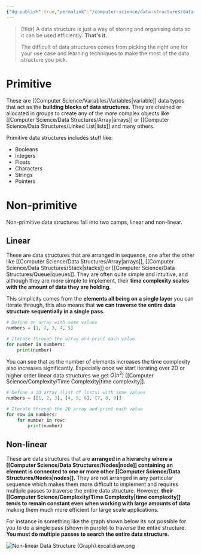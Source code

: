 ```yaml
---
{"dg-publish":true,"permalink":"/computer-science/data-structures/data-structures/","tags":["beginner"]}
---
```



> [!tldr]
> A data structure is just a way of storing and organising data so it can be used efficiently. **That's it.**
> 
> The difficult of data structures comes from picking the right one for your use case and learning techniques to make the most of the data structure you pick.

# Primitive

These are [[Computer Science/Variables/Variables\|variable]] data types that act as the **building blocks of data structures.** They are chained or allocated in groups to create any of the more complex objects like [[Computer Science/Data Structures/Array\|arrays]] or [[Computer Science/Data Structures/Linked List\|lists]] and many others.

Primitive data structures includes stuff like:
- Booleans
- Integers
- Floats
- Characters
- Strings
- Pointers

# Non-primitive

Non-primitive data structures fall into two camps, linear and non-linear.
## Linear

These are data structures that are arranged in sequence, one after the other like [[Computer Science/Data Structures/Array\|arrays]], [[Computer Science/Data Structures/Stack\|stacks]] or [[Computer Science/Data Structures/Queue\|queues]]. They are often quite simple and intuitive, and although they are more simple to implement, their **time complexity scales with the amount of data they are holding.**

This simplicity comes from the **elements all being on a single layer** you can iterate through, this also means that **we can traverse the entire data structure sequentially in a single pass.**

```python
# Define an array with some values
numbers = [1, 2, 3, 4, 5]

# Iterate through the array and print each value
for number in numbers:
    print(number)
```

You can see that as the number of elements increases the time complexity also increases significantly. Especially once we start iterating over 2D or higher order linear data structures we get $O(n^{2})$ [[Computer Science/Complexity/Time Complexity\|time complexity]].

```python
# Define a 2D array (list of lists) with some values
numbers = [[1, 2, 3], [4, 5, 6], [7, 8, 9]]

# Iterate through the 2D array and print each value
for row in numbers:
    for number in row:
        print(number)

```

## Non-linear

These are data structures that are **arranged in a hierarchy where a [[Computer Science/Data Structures/Nodes\|node]] containing an element is connected to one or more other [[Computer Science/Data Structures/Nodes\|nodes]].** They are not arranged in any particular sequence which makes them more difficult to implement and requires multiple passes to traverse the entire data structure. However, **their [[Computer Science/Complexity/Time Complexity\|time complexity]] tends to remain constant even when working with large amounts of data** making them much more efficient for large scale applications.

For instance in something like the graph shown below its not possible for you to do a single pass (shown in purple) to traverse the entire structure. **You must do multiple passes to search the entire data structure.**

![Non-linear Data Structure (Graph).excalidraw.png](/img/user/Excalidraw/Non-linear%20Data%20Structure%20(Graph).excalidraw.png)